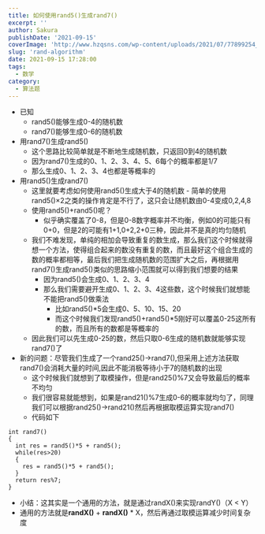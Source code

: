 ```yaml
---
title: 如何使用rand5()生成rand7()
excerpt: '' 
author: Sakura
publishDate: '2021-09-15'
coverImage: 'http://www.hzqsns.com/wp-content/uploads/2021/07/77899254_p0_master1200.jpg' 
slug: 'rand-algorithm'
date: 2021-09-15 17:28:00
tags:
  - 数学
category:
  - 算法题
---
```


<!-- wp:list -->
<ul><li>已知<ul><li>rand5()能够生成0-4的随机数</li><li>rand7()能够生成0-6的随机数</li></ul></li><li>用rand7()生成rand5()<ul><li>这个思路比较简单就是不断地生成随机数，只返回0到4的随机数</li><li>因为rand7()生成的0、1、2、3、4、5、6每个的概率都是1/7</li><li>那么生成0、1、2、3、4也都是等概率的</li></ul></li><li>用rand5()生成rand7()<ul><li>这里就要考虑如何使用rand5()生成大于4的随机数 - 简单的使用rand5()×2之类的操作肯定是不行了，这只会让随机数由0-4变成0,2,4,8</li><li>使用rand5()+rand5()呢？<ul><li>似乎确实覆盖了0-8，但是0-8数字概率并不均衡，例如0的可能只有0+0，但是2的可能有1+1,0+2,2+0三种，因此并不是真的均匀随机 </li></ul></li><li>我们不难发现，单纯的相加会导致重复的数生成，那么我们这个时候就得想一个方法，使得组合起来的数没有重复的数，而且最好这个组合生成的数的概率都相等，最后我们把生成随机数的范围扩大之后，再根据用rand7()生成rand5()类似的思路缩小范围就可以得到我们想要的结果<ul><li>因为rand5()会生成0、1、2、3、4</li><li>那么我们需要避开生成0、1、2、3、4这些数，这个时候我们就想能不能把rand5()做乘法<ul><li>比如rand5()*5会生成0、5、10、15、20</li><li>而这个时候我们发现rand5()+rand5()*5刚好可以覆盖0-25这所有的数，而且所有的数都是等概率的</li></ul></li></ul></li><li>因此我们可以先生成0-25的数，然后只取0-6生成的随机数就能够实现rand7()了</li></ul></li><li>新的问题：尽管我们生成了一个rand25()->rand7(),但采用上述方法获取rand7()会消耗大量的时间,因此不能消极等待小于7的随机数的出现<ul><li>这个时候我们就想到了取模操作，但是rand25()%7又会导致最后的概率不均匀</li><li>我们很容易就能想到，如果是rand21()%7生成0-6的概率就均匀了，同理我们可以根据rand25()->rand21()然后再根据取模运算实现rand7()</li><li>代码如下</li></ul></li></ul>
<!-- /wp:list -->

<!-- wp:code -->
<pre class="wp-block-code"><code>int rand7()
{
  int res = rand5()*5 + rand5();
  while(res>20)
  {
    res = rand5()*5 + rand5();
  }
  return res%7;
}</code></pre>
<!-- /wp:code -->

<!-- wp:list -->
<ul><li>小结：这其实是一个通用的方法，就是通过randX()来实现randY()（X &lt; Y）</li><li>通用的方法就是<strong>randX()</strong> + <strong>randX()</strong> * X，然后再通过取模运算减少时间复杂度</li></ul>
<!-- /wp:list -->

<!-- wp:paragraph -->
<p></p>
<!-- /wp:paragraph -->